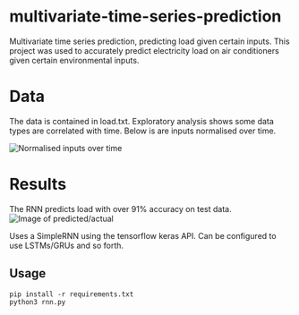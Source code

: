 # multivariate-time-series-prediction
Multivariate time series prediction, predicting load given certain inputs. This project was used to accurately predict electricity load on air conditioners given certain environmental inputs.

# Data
The data is contained in load.txt. Exploratory analysis shows some data types are correlated with time. Below is are inputs normalised over time.

![Normalised inputs over time](https://imgur.com/a/N7OpepV)

# Results
The RNN predicts load with over 91% accuracy on test data. 
![Image of predicted/actual](https://imgur.com/a/94xsRcw)


Uses a SimpleRNN using the tensorflow keras API. Can be configured to use LSTMs/GRUs and so forth.

## Usage
```
pip install -r requirements.txt
python3 rnn.py
```

